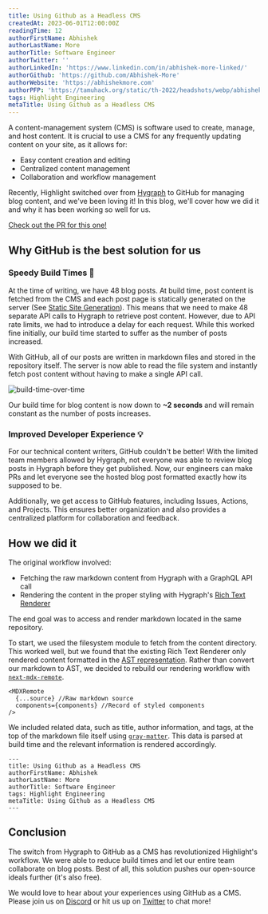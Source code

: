 ```yaml
---
title: Using Github as a Headless CMS 
createdAt: 2023-06-01T12:00:00Z
readingTime: 12
authorFirstName: Abhishek
authorLastName: More
authorTitle: Software Engineer
authorTwitter: ''
authorLinkedIn: 'https://www.linkedin.com/in/abhishek-more-linked/'
authorGithub: 'https://github.com/Abhishek-More'
authorWebsite: 'https://abhishekmore.com'
authorPFP: 'https://tamuhack.org/static/th-2022/headshots/webp/abhishek.webp'
tags: Highlight Engineering
metaTitle: Using Github as a Headless CMS 
---
```


A content-management system (CMS) is software used to create, manage, and host content.
It is crucial to use a CMS for any frequently updating content on your site, as it allows for:

- Easy content creation and editing
- Centralized content management
- Collaboration and workflow management

Recently, Highlight switched over from [Hygraph](https://hygraph.com) to GitHub for managing blog content, and we've been loving it! In this blog, we'll cover how we did it and why it has been working so well for us.

[Check out the PR for this one!](https://github.com/highlight/highlight/pull/5635)

## Why GitHub is the best solution for us

### Speedy Build Times 💨

At the time of writing, we have 48 blog posts. At build time, post content is fetched from the CMS and each post page is statically generated
on the server (See [Static Site Generation](https://nextjs.org/docs/pages/building-your-application/rendering/static-site-generation)). 
This means that we need to make 48 separate API calls to Hygraph to retrieve post content. However, due to API rate limits, we had to introduce a delay for each request. While this worked fine initially, our build time started to suffer as the number of posts increased.

With GitHub, all of our posts are written in markdown files and stored in the repository itself. The server is now able to read the file system and instantly fetch post content without having to make a single API call.

![build-time-over-time](/images/blog/using-github-as-headless-cms/blog-build-time.png)

Our build time for blog content is now down to **~2 seconds** and will remain constant as the number of posts increases. 

### Improved Developer Experience 💡

For our technical content writers, GitHub couldn't be better! With the limited team members allowed by Hygraph, not everyone was able to review blog posts in Hygraph before they get published. Now, our engineers can make PRs and let everyone see the hosted blog post formatted exactly how its supposed to be.

Additionally, we get access to GitHub features, including Issues, Actions, and Projects. This ensures better organization and also provides a centralized platform for collaboration and feedback. 

## How we did it 

The original workflow involved:

- Fetching the raw markdown content from Hygraph with a GraphQL API call
- Rendering the content in the proper styling with Hygraph's [Rich Text Renderer](https://hygraph.com/blog/hygraph-react-rich-text-renderer)

The end goal was to access and render markdown located in the same repository.

To start, we used the filesystem module to fetch from the content directory.
This worked well, but we found that the existing Rich Text Renderer only rendered content formatted in the [AST representation](https://www.twilio.com/blog/abstract-syntax-trees). Rather than convert our markdown to AST, we decided to rebuild our rendering workflow with [`next-mdx-remote`](https://github.com/hashicorp/next-mdx-remote).

```
<MDXRemote
  {...source} //Raw markdown source
  components={components} //Record of styled components
/>
```

We included related data, such as title, author information, and tags, at the top of the markdown file itself using [`gray-matter`](https://github.com/jonschlinkert/gray-matter). This data is parsed at build time and the relevant information is rendered accordingly. 

```
---
title: Using Github as a Headless CMS 
authorFirstName: Abhishek
authorLastName: More
authorTitle: Software Engineer
tags: Highlight Engineering
metaTitle: Using Github as a Headless CMS 
---
```

## Conclusion

The switch from Hygraph to GitHub as a CMS has revolutionized Highlight's workflow. We were able to reduce build times and let our entire team collaborate on blog posts. Best of all, this solution pushes our open-source ideals further (it's also free).

We would love to hear about your experiences using GitHub as a CMS. Please join us on [Discord](https://discord.gg/yxaXEAqgwN) or hit us up on [Twitter](https://twitter.com/highlightio) to chat more!
